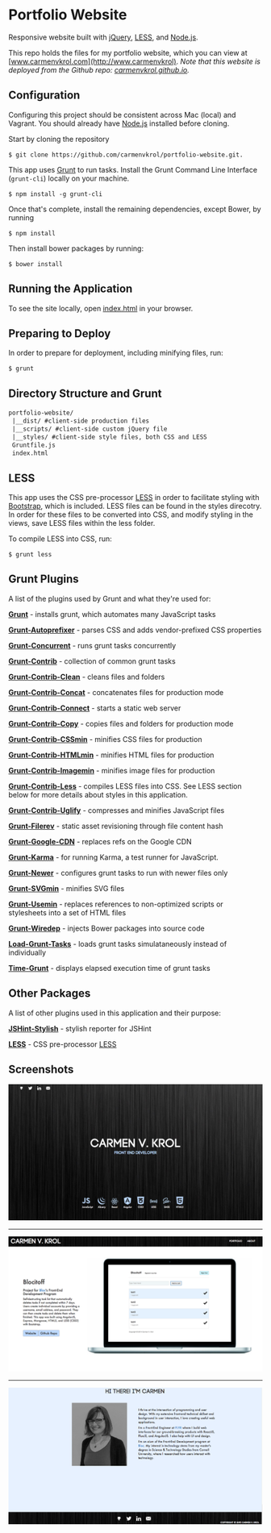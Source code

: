 Portfolio Website
=============

Responsive website built with [jQuery](https://jquery.com/), [LESS](http://lesscss.org/), and [Node.js](http://nodejs.org/).

This repo holds the files for my portfolio website, which you can view at [www.carmenvkrol.com](http://www.carmenvkrol). *Note that this website is deployed from the Github repo: [carmenvkrol.github.io](https://github.com/carmenvkrol/carmenvkrol.github.io).*


Configuration
------------
Configuring this project should be consistent across Mac (local) and Vagrant.  You should already have [Node.js](http://nodejs.org) installed before cloning.

Start by cloning the repository
```
$ git clone https://github.com/carmenvkrol/portfolio-website.git.
```

This app uses [Grunt](http://gruntjs.com/) to run tasks.  Install the Grunt Command Line Interface (`grunt-cli`) locally on your machine.
```
$ npm install -g grunt-cli
```

Once that's complete, install the remaining dependencies, except Bower, by running
```
$ npm install
```

Then install bower packages by running:
```
$ bower install
```


Running the Application
------------
To see the site locally, open [index.html](https://github.com/carmenvkrol/portfolio-website/blob/master/index.html) in your browser.


Preparing to Deploy
------------
In order to prepare for deployment, including minifying files, run:
```
$ grunt
``` 

Directory Structure and Grunt
------------
```
portfolio-website/
 |__dist/ #client-side production files
 |__scripts/ #client-side custom jQuery file
 |__styles/ #client-side style files, both CSS and LESS
 Gruntfile.js
 index.html

```


LESS
------------
This app uses the CSS pre-processor [LESS](http://lesscss.org/) in order to facilitate styling with [Bootstrap](http://getbootstrap.com/css/), which is included.  LESS files can be found in the styles direcotry. In order for these files to be converted into CSS, and modify styling in the views, save LESS files within the less folder.

To compile LESS into CSS, run:
```
$ grunt less
```


Grunt Plugins
------------
A list of the plugins used by Grunt and what they're used for:

**[Grunt](http://gruntjs.com/getting-started)** - installs grunt, which automates many JavaScript tasks

**[Grunt-Autoprefixer](https://github.com/postcss/autoprefixer)** - parses CSS and adds vendor-prefixed CSS properties

**[Grunt-Concurrent](https://github.com/sindresorhus/grunt-concurrent)** - runs grunt tasks concurrently

**[Grunt-Contrib](https://github.com/gruntjs/grunt-contrib)** - collection of common grunt tasks

**[Grunt-Contrib-Clean](https://github.com/gruntjs/grunt-contrib-clean)** - cleans files and folders

**[Grunt-Contrib-Concat](https://github.com/gruntjs/grunt-contrib-clean)** - concatenates files for production mode

**[Grunt-Contrib-Connect](https://github.com/gruntjs/grunt-contrib-connect)** - starts a static web server

**[Grunt-Contrib-Copy](https://github.com/gruntjs/grunt-contrib-copy)** - copies files and folders for production mode

**[Grunt-Contrib-CSSmin](https://github.com/gruntjs/grunt-contrib-cssmin)** - minifies CSS files for production

**[Grunt-Contrib-HTMLmin](https://github.com/gruntjs/grunt-contrib-htmlmin)** - minifies HTML files for production

**[Grunt-Contrib-Imagemin](https://github.com/gruntjs/grunt-contrib-imagemin)** - minifies image files for production

**[Grunt-Contrib-Less](https://github.com/gruntjs/grunt-contrib-less)** - compiles LESS files into CSS.  See LESS section below for more details about styles in this application.

**[Grunt-Contrib-Uglify](https://github.com/gruntjs/grunt-contrib-uglify)** - compresses and minifies JavaScript files

**[Grunt-Filerev](https://github.com/yeoman/grunt-filerev)** - static asset revisioning through file content hash

**[Grunt-Google-CDN](https://github.com/btford/grunt-google-cdn)** - replaces refs on the Google CDN

**[Grunt-Karma](https://github.com/karma-runner/grunt-karma)** - for running Karma, a test runner for JavaScript. 

**[Grunt-Newer](https://github.com/tschaub/grunt-newer)** - configures grunt tasks to run with newer files only

**[Grunt-SVGmin](https://github.com/sindresorhus/grunt-svgmin)** - minifies SVG files

**[Grunt-Usemin](https://github.com/yeoman/grunt-usemin)** - replaces references to non-optimized scripts or stylesheets into a set of HTML files

**[Grunt-Wiredep](https://github.com/stephenplusplus/grunt-wiredep)** - injects Bower packages into source code

**[Load-Grunt-Tasks](https://github.com/sindresorhus/load-grunt-tasks)** - loads grunt tasks simulataneously instead of individually

**[Time-Grunt](https://github.com/sindresorhus/time-grunt)** - displays elapsed execution time of grunt tasks


Other Packages
------------
A list of other plugins used in this application and their purpose:

**[JSHint-Stylish](https://github.com/sindresorhus/jshint-stylish)** - stylish reporter for JSHint

**[LESS](https://www.npmjs.com/package/less)** - CSS pre-processor [LESS](http://lesscss.org/)


Screenshots
------------
![](https://github.com/carmenvkrol/portfolio-website/blob/master/portfolio-website-screenshot1.png)

------------

![](https://github.com/carmenvkrol/portfolio-website/blob/master/portfolio-website-screenshot2.png)

------------

![](https://github.com/carmenvkrol/portfolio-website/blob/master/portfolio-website-screenshot3.png)